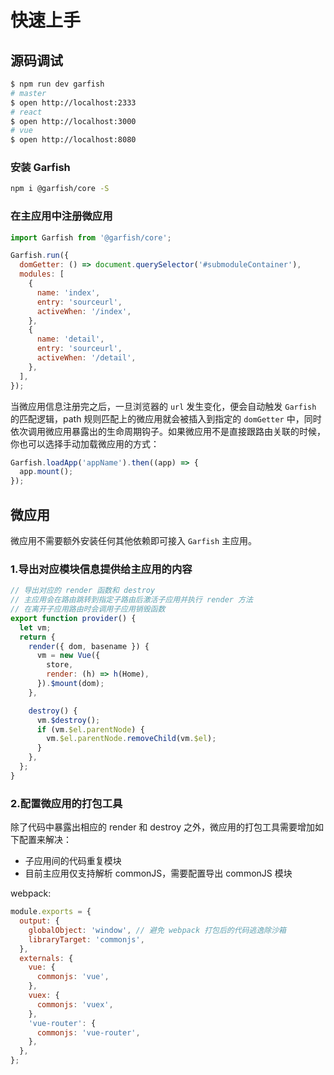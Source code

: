 # 快速上手

## 源码调试

```bash
$ npm run dev garfish
# master
$ open http://localhost:2333
# react
$ open http://localhost:3000
# vue
$ open http://localhost:8080
```

### 安装 Garfish

```bash
npm i @garfish/core -S
```

### 在主应用中注册微应用

```js
import Garfish from '@garfish/core';

Garfish.run({
  domGetter: () => document.querySelector('#submoduleContainer'),
  modules: [
    {
      name: 'index',
      entry: 'sourceurl',
      activeWhen: '/index',
    },
    {
      name: 'detail',
      entry: 'sourceurl',
      activeWhen: '/detail',
    },
  ],
});
```

当微应用信息注册完之后，一旦浏览器的 `url` 发生变化，便会自动触发 `Garfish` 的匹配逻辑，path 规则匹配上的微应用就会被插入到指定的 `domGetter` 中，同时依次调用微应用暴露出的生命周期钩子。如果微应用不是直接跟路由关联的时候，你也可以选择手动加载微应用的方式：

```js
Garfish.loadApp('appName').then((app) => {
  app.mount();
});
```

## 微应用

微应用不需要额外安装任何其他依赖即可接入 `Garfish` 主应用。

### 1.导出对应模块信息提供给主应用的内容

```js
// 导出对应的 render 函数和 destroy
// 主应用会在路由跳转到指定子路由后激活子应用并执行 render 方法
// 在离开子应用路由时会调用子应用销毁函数
export function provider() {
  let vm;
  return {
    render({ dom, basename }) {
      vm = new Vue({
        store,
        render: (h) => h(Home),
      }).$mount(dom);
    },

    destroy() {
      vm.$destroy();
      if (vm.$el.parentNode) {
        vm.$el.parentNode.removeChild(vm.$el);
      }
    },
  };
}
```

### 2.配置微应用的打包工具

除了代码中暴露出相应的 render 和 destroy 之外，微应用的打包工具需要增加如下配置来解决：

- 子应用间的代码重复模块
- 目前主应用仅支持解析 commonJS，需要配置导出 commonJS 模块

webpack:

```js
module.exports = {
  output: {
    globalObject: 'window', // 避免 webpack 打包后的代码逃逸除沙箱
    libraryTarget: 'commonjs',
  },
  externals: {
    vue: {
      commonjs: 'vue',
    },
    vuex: {
      commonjs: 'vuex',
    },
    'vue-router': {
      commonjs: 'vue-router',
    },
  },
};
```
